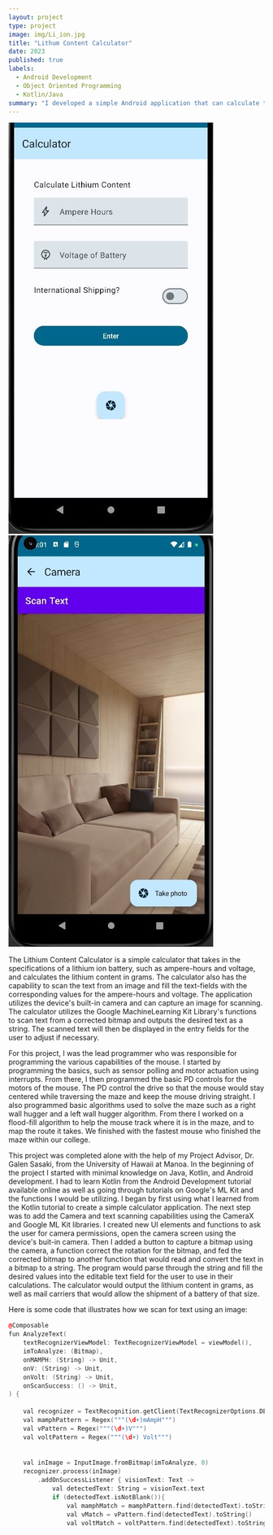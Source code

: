 ```yaml
---
layout: project
type: project
image: img/Li_ion.jpg
title: "Lithum Content Calculator"
date: 2023
published: true
labels:
  - Android Development
  - Object Oriented Programming
  - Kotlin/Java
summary: "I developed a simple Android application that can calculate the lithium content in a battery based off the power specifications. The app also included a picture-to-text function that could capture the values for the calculator from an image."
---
```


<div class="text-center p-4">
  <img width="403px" src="../img/AndroidProject_LBCimg.JPG" class="img-thumbnail" >
  <img width="403px" src="../img/androidproj_LBCcamexample.JPG" class="img-thumbnail" >
</div>

The Lithium Content Calculator is a simple calculator that takes in the specifications of a lithium ion battery, such as ampere-hours and voltage, and calculates the lithium content in grams. The calculator also has the capability to scan the text from an image and fill the text-fields with the corresponding values for the ampere-hours and voltage. The application utilizes the device's built-in camera and can capture an image for scanning. The calculator utilizes the Google MachineLearning Kit Library's functions to scan text from a corrected bitmap and outputs the desired text as a string. The scanned text will then be displayed in the entry fields for the user to adjust if necessary.

For this project, I was the lead programmer who was responsible for programming the various capabilities of the mouse.  I started by programming the basics, such as sensor polling and motor actuation using interrupts.  From there, I then programmed the basic PD controls for the motors of the mouse.  The PD control the drive so that the mouse would stay centered while traversing the maze and keep the mouse driving straight.  I also programmed basic algorithms used to solve the maze such as a right wall hugger and a left wall hugger algorithm.  From there I worked on a flood-fill algorithm to help the mouse track where it is in the maze, and to map the route it takes.  We finished with the fastest mouse who finished the maze within our college.

This project was completed alone with the help of my Project Advisor, Dr. Galen Sasaki, from the University of Hawaii at Manoa. In the beginning of the project I started with minimal knowledge on Java, Kotlin, and Android development. I had to learn Kotlin from the Android Development tutorial available online as well as going through tutorials on Google's ML Kit and the functions I would be utilizing. I began by first using what I learned from the Kotlin tutorial to create a simple calculator application. The next step was to add the Camera and text scanning capabilities using the CameraX and Google ML Kit libraries. I created new UI elements and functions to ask the user for camera permissions, open the camera screen using the device's buit-in camera. Then I added a button to capture a bitmap using the camera, a function correct the rotation for the bitmap, and fed the corrected bitmap to another function that would read and convert the text in a bitmap to a string. The program would parse through the string and fill the desired values into the editable text field for the user to use in their calculations. The calculator would output the lithium content in grams, as well as mail carriers that would allow the shipment of a battery of that size.

Here is some code that illustrates how we scan for text using an image:

```cpp
@Composable
fun AnalyzeText(
    textRecognizerViewModel: TextRecognizerViewModel = viewModel(),
    imToAnalyze: (Bitmap),
    onMAMPH: (String) -> Unit,
    onV: (String) -> Unit,
    onVolt: (String) -> Unit,
    onScanSuccess: () -> Unit,
) {

    val recognizer = TextRecognition.getClient(TextRecognizerOptions.DEFAULT_OPTIONS)
    val mamphPattern = Regex("""(\d+)mAmpH""")
    val vPattern = Regex("""(\d+)V""")
    val voltPattern = Regex("""(\d+) Volt""")


    val inImage = InputImage.fromBitmap(imToAnalyze, 0)
    recognizer.process(inImage)
        .addOnSuccessListener { visionText: Text ->
            val detectedText: String = visionText.text
            if (detectedText.isNotBlank()){
                val mamphMatch = mamphPattern.find(detectedText).toString()
                val vMatch = vPattern.find(detectedText).toString()
                val voltMatch = voltPattern.find(detectedText).toString()
```

